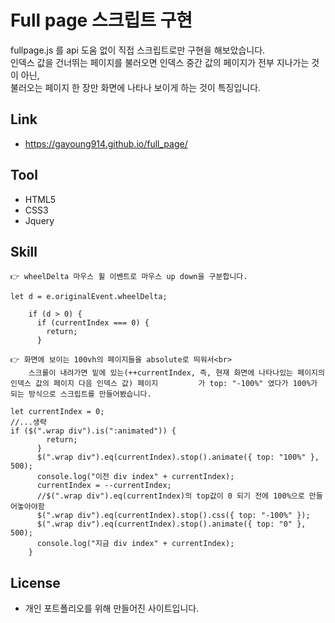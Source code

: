 # Full page 스크립트 구현
fullpage.js 를 api 도움 없이 직접 스크립트로만 구현을 해보았습니다.<br>
인덱스 값을 건너뛰는 페이지를 불러오면 인덱스 중간 값의 페이지가 전부 지나가는 것이 아닌,<br>
불러오는 페이지 한 장만 화면에 나타나 보이게 하는 것이 특징입니다.

## Link
* https://gayoung914.github.io/full_page/

## Tool
* HTML5
* CSS3
* Jquery

## Skill

    👉 wheelDelta 마우스 휠 이벤트로 마우스 up down을 구분합니다.
```
let d = e.originalEvent.wheelDelta;

    if (d > 0) {
      if (currentIndex === 0) {
        return;
      }
```

    👉 화면에 보이는 100vh의 페이지들을 absolute로 띄워서<br>
        스크롤이 내려가면 밑에 있는(++currentIndex, 즉, 현재 화면에 나타나있는 페이지의 인덱스 값의 페이지 다음 인덱스 값) 페이지         가 top: "-100%" 였다가 100%가 되는 방식으로 스크립트를 만들어봤습니다. 
```
let currentIndex = 0;
//...생략
if ($(".wrap div").is(":animated")) {
        return;
      }
      $(".wrap div").eq(currentIndex).stop().animate({ top: "100%" }, 500);
      console.log("이전 div index" + currentIndex);
      currentIndex = --currentIndex;
      //$(".wrap div").eq(currentIndex)의 top값이 0 되기 전에 100%으로 만들어놓아야함
      $(".wrap div").eq(currentIndex).stop().css({ top: "-100%" });
      $(".wrap div").eq(currentIndex).stop().animate({ top: "0" }, 500);
      console.log("지금 div index" + currentIndex);
    }
```

## License
* 개인 포트폴리오를 위해 만들어진 사이트입니다.


